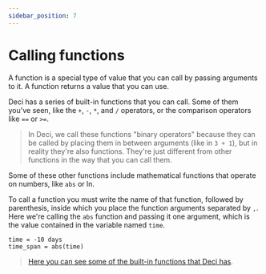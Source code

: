 ```yaml
---
sidebar_position: 7
---
```


# Calling functions

A function is a special type of value that you can call by passing arguments to it. A function returns a value that you can use.

Deci has a series of built-in functions that you can call. Some of them you've seen, like the `+`, `-`, `*`, and `/` operators, or the comparison operators like `==` or `>=`.

> In Deci, we call these functions "binary operators" because they can be called by placing them in between arguments (like in `3 + 1`), but in reality they're also functions. They're just different from other functions in the way that you can call them.

Some of these other functions include mathematical functions that operate on numbers, like `abs` or ln.

To call a function you must write the name of that function, followed by parenthesis, inside which you place the function arguments separated by `,`. Here we're calling the `abs` function and passing it one argument, which is the value contained in the variable named `time`.

```deci live
time = -10 days
time_span = abs(time)
```

> [Here you can see some of the built-in functions that Deci has](/docs/built-in%20functions/functions-for-numbers).
